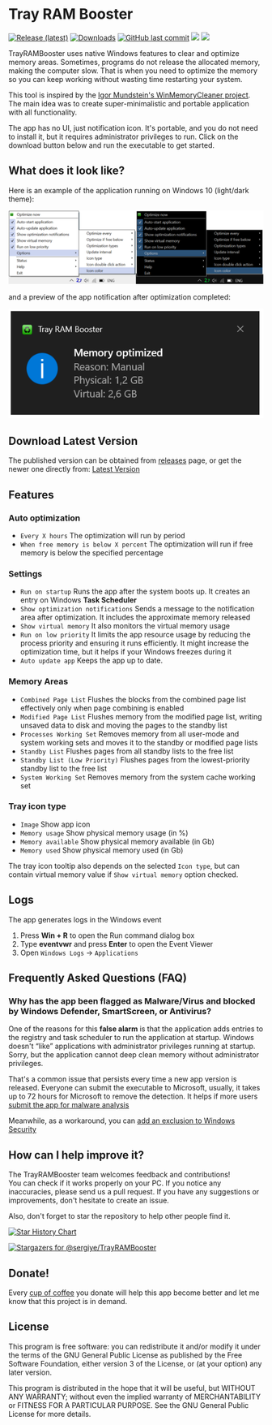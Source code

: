 # Tray RAM Booster

[![Release (latest)](https://img.shields.io/github/v/release/sergiye/TrayRAMBooster)](https://github.com/sergiye/TrayRAMBooster/releases/latest)
[![Downloads](https://img.shields.io/github/downloads/sergiye/TrayRAMBooster/total?color=ff4f42)](https://github.com/sergiye/TrayRAMBooster/releases)
[![GitHub last commit](https://img.shields.io/github/last-commit/sergiye/TrayRAMBooster?color=00AD00)](https://github.com/sergiye/trayRAMbooster/commits/master)
[![](https://img.shields.io/badge/WINDOWS-7%20%E2%80%93%2011-blue)](https://endoflife.date/windows) 
[![](https://img.shields.io/badge/SERVER-2012%20%E2%80%93%202025-blue)](https://endoflife.date/windows-server) 

TrayRAMBooster uses native Windows features to clear and optimize memory areas. Sometimes, programs do not release the allocated memory, making the computer slow. That is when you need to optimize the memory so you can keep working without wasting time restarting your system. 

This tool is inspired by the [Igor Mundstein's WinMemoryCleaner project](https://github.com/IgorMundstein/WinMemoryCleaner).
The main idea was to create super-minimalistic and portable application with all functionality.

The app has no UI, just notification icon. 
It's portable, and you do not need to install it, but it requires administrator privileges to run. Click on the download button below and run the executable to get started.


## What does it look like?

Here is an example of the application running on Windows 10 (light/dark theme):

[<img src="https://github.com/sergiye/TrayRAMBooster/raw/master/preview.png" alt="preview"/>](https://github.com/sergiye/TrayRAMBooster/raw/master/preview.png)

and a preview of the app notification after optimization completed:

[<img src="https://github.com/sergiye/TrayRAMBooster/raw/master/preview_notification.png" alt="preview_notification"/>](https://github.com/sergiye/TrayRAMBooster/raw/master/preview_notification.png)

## Download Latest Version

The published version can be obtained from [releases](https://github.com/sergiye/TrayRAMBooster/releases) page, or get the newer one directly from:
[Latest Version](https://github.com/sergiye/TrayRAMBooster/releases/latest)

## Features

### Auto optimization

- `Every X hours` The optimization will run by period
- `When free memory is below X percent` The optimization will run if free memory is below the specified percentage

### Settings

- `Run on startup` Runs the app after the system boots up. It creates an entry on Windows **Task Scheduler**
- `Show optimization notifications` Sends a message to the notification area after optimization. It includes the approximate memory released
- `Show virtual memory` It also monitors the virtual memory usage
- `Run on low priority` It limits the app resource usage by reducing the process priority and ensuring it runs efficiently. It might increase the optimization time, but it helps if your Windows freezes during it
- `Auto update app` Keeps the app up to date. 

### Memory Areas

- `Combined Page List` Flushes the blocks from the combined page list effectively only when page combining is enabled
- `Modified Page List` Flushes memory from the modified page list, writing unsaved data to disk and moving the pages to the standby list
- `Processes Working Set` Removes memory from all user-mode and system working sets and moves it to the standby or modified page lists
- `Standby List` Flushes pages from all standby lists to the free list
- `Standby List (Low Priority)` Flushes pages from the lowest-priority standby list to the free list
- `System Working Set` Removes memory from the system cache working set

<!-- ### Processes excluded from optimization
- You can build a list of processes to ignore when memory is optimized -->

### Tray icon type

- `Image` Show app icon
- `Memory usage` Show physical memory usage (in %)
- `Memory available` Show physical memory available (in Gb)
- `Memory used` Show physical memory used (in Gb)

The tray icon tooltip also depends on the selected `Icon type`, but can contain virtual memory value if `Show virtual memory` option checked.

## Logs

The app generates logs in the Windows event

1. Press **Win + R** to open the Run command dialog box
2. Type **eventvwr** and press **Enter** to open the Event Viewer
3. Open `Windows Logs` -> `Applications`


## Frequently Asked Questions (FAQ)

### Why has the app been flagged as Malware/Virus and blocked by Windows Defender, SmartScreen, or Antivirus?

One of the reasons for this **false alarm** is that the application adds entries to the registry and task scheduler to run the application at startup. Windows doesn't “like” applications with administrator privileges running at startup. Sorry, but the application cannot deep clean memory without administrator privileges.

That's a common issue that persists every time a new app version is released. 
Everyone can submit the executable to Microsoft, usually, it takes up to 72 hours for Microsoft to remove the detection.
It helps if more users [submit the app for malware analysis](https://www.microsoft.com/en-us/wdsi/filesubmission)

Meanwhile, as a workaround, you can [add an exclusion to Windows Security](https://support.microsoft.com/en-us/windows/add-an-exclusion-to-windows-security-811816c0-4dfd-af4a-47e4-c301afe13b26)

## How can I help improve it?
The TrayRAMBooster team welcomes feedback and contributions!<br/>
You can check if it works properly on your PC. If you notice any inaccuracies, please send us a pull request. If you have any suggestions or improvements, don't hesitate to create an issue.

Also, don't forget to star the repository to help other people find it.

[![Star History Chart](https://api.star-history.com/svg?repos=sergiye/TrayRAMBooster&type=Date)](https://star-history.com/#sergiye/TrayRAMBooster&Date)

<!-- [//]: # ([![Stargazers over time]&#40;https://starchart.cc/sergiye/TrayRAMBooster.svg?variant=adaptive&#41;]&#40;https://starchart.cc/sergiye/TrayRAMBooster&#41;) -->

[![Stargazers for @sergiye/TrayRAMBooster](https://reporoster.com/stars/sergiye/TrayRAMBooster)](https://github.com/sergiye/TrayRAMBooster/stargazers)

## Donate!
Every [cup of coffee](https://patreon.com/SergiyE) you donate will help this app become better and let me know that this project is in demand.

## License
This program is free software: you can redistribute it and/or modify it under the terms of the GNU General Public License as published by the Free Software Foundation, either version 3 of the License, or (at your option) any later version.

This program is distributed in the hope that it will be useful, but WITHOUT ANY WARRANTY; without even the implied warranty of MERCHANTABILITY or FITNESS FOR A PARTICULAR PURPOSE.  See the GNU General Public License for more details.
